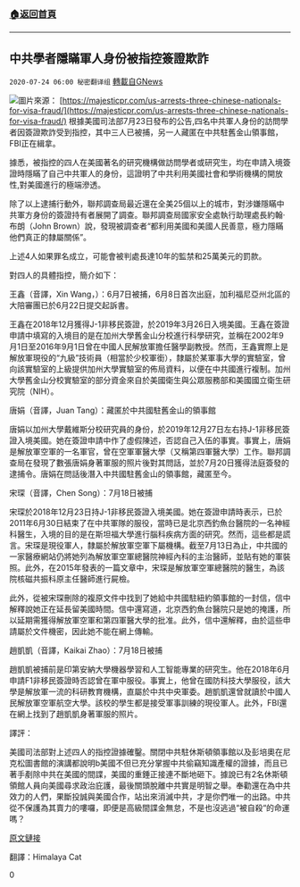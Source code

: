 ###  [:house:返回首頁](https://github.com/ourhimalayas/txt)
---

## 中共學者隱瞞軍人身份被指控簽證欺詐
`2020-07-24 06:00 秘密翻译组` [轉載自GNews](https://gnews.org/zh-hant/274774/)

![](https://s3.amazonaws.com/gnews-media-offload/wp-content/uploads/2020/07/24055330/1-111.png)圖片來源： [https://majesticpr.com/us-arrests-three-chinese-nationals-for-visa-fraud/](https://majesticpr.com/us-arrests-three-chinese-nationals-for-visa-fraud/) 
根據美國司法部7月23日發布的公告,四名中共軍人身份的訪問學者因簽證欺詐受到指控，其中三人已被捕，另一人藏匿在中共駐舊金山領事館，FBI正在緝拿。

據悉，被指控的四人在美國著名的研究機構做訪問學者或研究生，均在申請入境簽證時隱瞞了自己中共軍人的身份，這證明了中共利用美國社會和學術機構的開放性,對美國進行的極端滲透。

除了以上逮捕行動外，聯邦調查局最近還在全美25個以上的城市，對涉嫌隱瞞中共軍方身份的簽證持有者展開了調查。聯邦調查局國家安全處執行助理處長約翰·布朗（John Brown）說，發現被調查者“都利用美國和美國人民善意，極力隱瞞他們真正的隸屬關係”。

上述4人如果罪名成立，可能會被判處長達10年的監禁和25萬美元的罰款。

對四人的具體指控，簡介如下：

王鑫（音譯，Xin Wang，）：6月7日被捕，6月8日首次出庭，加利福尼亞州北區的大陪審團已於6月22日提交起訴書。

王鑫在2018年12月獲得J-1非移民簽證，於2019年3月26日入境美國。王鑫在簽證申請中填寫的入境目的是在加州大學舊金山分校進行科學研究，並稱在2002年9月1日至2016年9月1日曾在中國人民解放軍擔任醫學副教授。然而，王鑫實際上是解放軍現役的“九級”技術員（相當於少校軍銜），隸屬於某軍事大學的實驗室，曾向該實驗室的上級提供加州大學實驗室的佈局資料，以便在中共國進行複制。加州大學舊金山分校實驗室的部分資金來自於美國衛生與公眾服務部和美國國立衛生研究院（NIH）。

唐娟（音譯，Juan Tang）：藏匿於中共國駐舊金山的領事館

唐娟以加州大學戴維斯分校研究員的身份，於2019年12月27日左右持J-1非移民簽證入境美國。她在簽證申請中作了虛假陳述，否認自己入伍的事實。事實上，唐娟是解放軍空軍的一名軍官，曾在空軍軍醫大學（又稱第四軍醫大學）工作。聯邦調查局在發現了數張唐娟身著軍服的照片後對其問話，並於7月20日獲得法庭簽發的逮捕令。唐娟在問話後潛入中共國駐舊金山的領事館，藏匿至今。

宋琛（音譯，Chen Song）：7月18日被捕

宋琛於2018年12月23日持J-1非移民簽證入境美國。她在簽證申請時表示，已於2011年6月30日結束了在中共軍隊的服役，當時已是北京西釣魚台醫院的一名神經科醫生，入境的目的是在斯坦福大學進行腦科疾病方面的研究。然而，這些都是謊言。宋琛是現役軍人，隸屬於解放軍空軍下屬機構。截至7月13日為止，中共國的一家醫療網站仍將她列為解放軍空軍總醫院神經內科的主治醫師，並貼有她的軍裝照。此外，在2015年發表的一篇文章中，宋琛是解放軍空軍總醫院的醫生，為該院核磁共振科原主任醫師進行屍檢。

此外，從被宋琛刪除的複原文件中找到了她給中共國駐紐約領事館的一封信，信中解釋說她正在延長留美國時間。信中還寫道，北京西釣魚台醫院只是她的掩護，所以延期需獲得解放軍空軍和第四軍醫大學的批准。此外，信中還解釋，由於這些申請屬於文件機密，因此她不能在網上傳輸。

趙凱凱（音譯，Kaikai Zhao）：7月18日被捕

趙凱凱被捕前是印第安納大學機器學習和人工智能專業的研究生。他在2018年6月申請F1非移民簽證時否認曾在軍中服役。事實上，他曾在國防科技大學服役，該大學是解放軍一流的科研教育機構，直屬於中共中央軍委。趙凱凱還曾就讀於中國人民解放軍空軍航空大學。該校的學生都是接受軍事訓練的現役軍人。此外，FBI還在網上找到了趙凱凱身著軍服的照片。

譯評：

美國司法部對上述四人的指控證據確鑿。關閉中共駐休斯頓領事館以及彭培奧在尼克松圖書館的演講都說明b美國不但已充分掌握中共偷竊知識產權的證據，而且已著手剷除中共在美國的間諜，美國的重錘正接連不斷地砸下。據說已有2名休斯頓領館人員向美國尋求政治庇護，最後關頭脫離中共實是明智之舉。奉勸還在為中共效力的人們，果斷投誠與美國合作，站出來消滅中共，才是你們唯一的出路。中共從不保護為其賣力的嘍囉，即便是高級間諜金無怠，不是也沒逃過“被自殺“的命運嗎？

[原文鏈接](https://www.justice.gov/opa/pr/researchers-charged-visa-fraud-after-lying-about-their-work-china-s-people-s-liberation-army)

翻譯：Himalaya Cat

0
